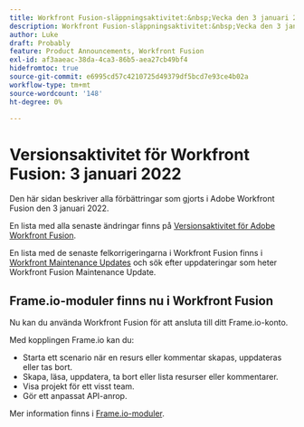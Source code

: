 ```yaml
---
title: Workfront Fusion-släppningsaktivitet:&nbsp;Vecka den 3 januari 2022
description: Workfront Fusion-släppningsaktivitet:&nbsp;Vecka den 3 januari 2022
author: Luke
draft: Probably
feature: Product Announcements, Workfront Fusion
exl-id: af3aaeac-38da-4ca3-86b5-aea27cb49bf4
hidefromtoc: true
source-git-commit: e6995cd57c4210725d49379df5bcd7e93ce4b02a
workflow-type: tm+mt
source-wordcount: '148'
ht-degree: 0%

---
```


# Versionsaktivitet för Workfront Fusion: 3 januari 2022

Den här sidan beskriver alla förbättringar som gjorts i Adobe Workfront Fusion den 3 januari 2022.

En lista med alla senaste ändringar finns på [Versionsaktivitet för Adobe Workfront Fusion](../../../product-announcements/product-releases/fusion-release-activity/fusion-release-activity.md).

En lista med de senaste felkorrigeringarna i Workfront Fusion finns i [Workfront Maintenance Updates](https://experienceleague.adobe.com/docs/workfront-known-issues/releases/current-updates.html) och sök efter uppdateringar som heter Workfront Fusion Maintenance Update.

## Frame.io-moduler finns nu i Workfront Fusion

Nu kan du använda Workfront Fusion för att ansluta till ditt Frame.io-konto.

Med kopplingen Frame.io kan du:

* Starta ett scenario när en resurs eller kommentar skapas, uppdateras eller tas bort.
* Skapa, läsa, uppdatera, ta bort eller lista resurser eller kommentarer.
* Visa projekt för ett visst team.
* Gör ett anpassat API-anrop.

Mer information finns i [Frame.io-moduler](../../../workfront-fusion/apps-and-their-modules/frame-io-modules.md).
